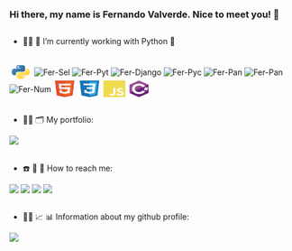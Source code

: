 ### Hi there, my name is Fernando Valverde. Nice to meet you! 🤝

##

- 🧑‍💻 💼 I’m currently working with Python 🐍

<div style="display: inline_block"><br>
  <img align="center" alt="Fer-Python" height="30" width="40" src="https://raw.githubusercontent.com/devicons/devicon/master/icons/python/python-original.svg">
  <img align="center" alt="Fer-Sel" height="30" width="40" src="https://cdn.jsdelivr.net/gh/devicons/devicon/icons/selenium/selenium-original.svg" />
  <img align="center" alt="Fer-Pyt" height="30" width="40"  src="https://cdn.jsdelivr.net/gh/devicons/devicon/icons/pytest/pytest-original-wordmark.svg" />
  <img align="center" alt="Fer-Django" height="30" width="40" src="https://cdn.jsdelivr.net/gh/devicons/devicon/icons/django/django-plain-wordmark.svg"/>
  <img align="center" alt="Fer-Pyc" height="30" width="40"   src="https://cdn.jsdelivr.net/gh/devicons/devicon/icons/pycharm/pycharm-original.svg" />
  <img align="center" alt="Fer-Pan" height="30" width="40"  src="https://cdn.jsdelivr.net/gh/devicons/devicon/icons/pandas/pandas-original.svg" />
  <img align="center" alt="Fer-Pan" height="30" width="40"   src="https://cdn.jsdelivr.net/gh/devicons/devicon/icons/jupyter/jupyter-original-wordmark.svg" />
  <img align="center" alt="Fer-Num" height="30" width="40"   src="https://cdn.jsdelivr.net/gh/devicons/devicon/icons/numpy/numpy-original.svg" />
  <img align="center" alt="Fer-HTML" height="30" width="40" src="https://raw.githubusercontent.com/devicons/devicon/master/icons/html5/html5-original.svg">
  <img align="center" alt="Fer-CSS" height="30" width="40" src="https://raw.githubusercontent.com/devicons/devicon/master/icons/css3/css3-original.svg">
  <img align="center" alt="Fer-Js" height="30" width="40" src="https://raw.githubusercontent.com/devicons/devicon/master/icons/javascript/javascript-plain.svg">
  <img align="center" alt="Fer-Csharp" height="30" width="40" src="https://raw.githubusercontent.com/devicons/devicon/master/icons/csharp/csharp-original.svg">
</div>

##

- 👨‍💻 🗂️ My portfolio:

<div align="left">
<a href="https://phernando82.github.io/portfolio/index-es.html" target="_blank"><img src="https://img.shields.io/badge/website-000000?style=for-the-badge&logo=About.me&logoColor=white" target="_blank"></a>
</div>

##

- ☎️ 📱 📧 How to reach me: 

<div> 
  <a href="https://api.whatsapp.com/send?phone=+351920440669&text=Hola!%20%20Fernando" target="_blank"><img src="https://img.shields.io/badge/WhatsApp-25D366?style=for-the-badge&logo=whatsapp&logoColor=white" target="_blank"></a>
 <a href="https://discordapp.com/users/Phernando#7183" target="_blank"><img src="https://img.shields.io/badge/Discord-7289DA?style=for-the-badge&logo=discord&logoColor=white" target="_blank"></a>
  <a href = "mailto:nandovalverde@gmail.com"><img src="https://img.shields.io/badge/Gmail-D14836?style=for-the-badge&logo=gmail&logoColor=white" target="_blank"></a>
  <a href="https://www.linkedin.com/in/fernando-peres-valverde/" target="_blank"><img src="https://img.shields.io/badge/-LinkedIn-%230077B5?style=for-the-badge&logo=linkedin&logoColor=white" target="_blank"></a> 
 
</div>

## 

- 🧑‍💻 📈 📊 Information about my github profile:

<div align="left">
  <a href="https://github.com/Phernando82">  
  <img height="180em" src="https://github-readme-stats.vercel.app/api/top-langs/?username=Phernando82&layout=compact&langs_count=7&theme=dark"/>
</div>

##


